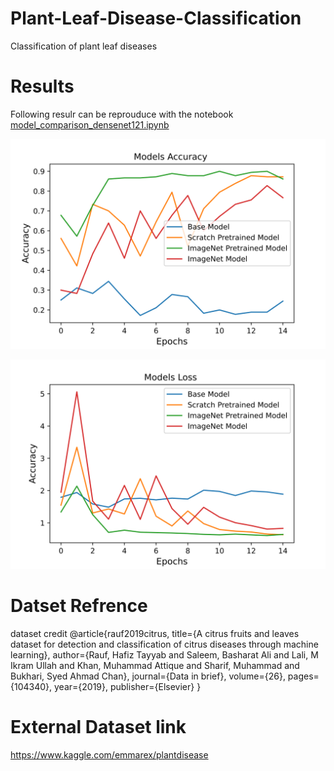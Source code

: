 # Plant-Leaf-Disease-Classification
Classification of plant leaf diseases
# Results
Following resulr can be reprouduce with the notebook 
[model_comparison_densenet121.ipynb](../master/model_comparison_densenet121.ipynb)

![Model Accuracy](https://github.com/talhaanwarch/Plant-Leaf-Disease-Classification/blob/master/Results/accuracy.svg)

![Model Loss](https://github.com/talhaanwarch/Plant-Leaf-Disease-Classification/blob/master/Results/loss.svg)

# Datset Refrence
dataset credit
@article{rauf2019citrus,
  title={A citrus fruits and leaves dataset for detection and classification of citrus diseases through machine learning},
  author={Rauf, Hafiz Tayyab and Saleem, Basharat Ali and Lali, M Ikram Ullah and Khan, Muhammad Attique and Sharif, Muhammad and Bukhari, Syed Ahmad Chan},
  journal={Data in brief},
  volume={26},
  pages={104340},
  year={2019},
  publisher={Elsevier}
}

# External Dataset link 
https://www.kaggle.com/emmarex/plantdisease

